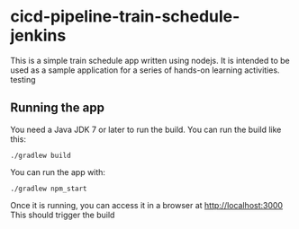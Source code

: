 # cicd-pipeline-train-schedule-jenkins

This is a simple train schedule app written using nodejs. It is intended to be used as a sample application for a series of hands-on learning activities.
testing

## Running the app

You need a Java JDK 7 or later to run the build. You can run the build like this:

    ./gradlew build

You can run the app with:

    ./gradlew npm_start

Once it is running, you can access it in a browser at [http://localhost:3000](http://localhost:3000)
This should trigger the build
